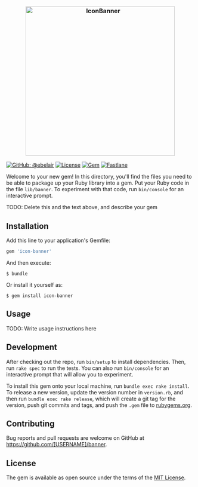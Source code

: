 <h3 align="center">
  <a href="https://github.com/ebelair/icon-banner/blob/master/.assets/icon_banner.png">
  <img src="https://github.com/ebelair/icon-banner/blob/master/.assets/icon_banner.png?raw=true" alt="IconBanner" width="400">
  </a>
</h3>

[![GitHub: @ebelair](https://img.shields.io/badge/author-@ebelair-blue.svg?style=flat)](https://github.com/ebelair)
[![License](https://img.shields.io/badge/license-MIT-green.svg?style=flat)](https://github.com/fastlane/fastlane/blob/master/LICENSE)
[![Gem](https://img.shields.io/gem/v/icon-banner.svg?style=flat)](https://rubygems.org/gems/icon-banner)
[![Fastlane](https://rawcdn.githack.com/fastlane/fastlane/master/fastlane/assets/plugin-badge.svg)](https://rubygems.org/gems/fastlane-plugin-icon_banner)

Welcome to your new gem! In this directory, you'll find the files you need to be able to package up your Ruby library into a gem. Put your Ruby code in the file `lib/banner`. To experiment with that code, run `bin/console` for an interactive prompt.

TODO: Delete this and the text above, and describe your gem

## Installation

Add this line to your application's Gemfile:

```ruby
gem 'icon-banner'
```

And then execute:

    $ bundle

Or install it yourself as:

    $ gem install icon-banner

## Usage

TODO: Write usage instructions here

## Development

After checking out the repo, run `bin/setup` to install dependencies. Then, run `rake spec` to run the tests. You can also run `bin/console` for an interactive prompt that will allow you to experiment.

To install this gem onto your local machine, run `bundle exec rake install`. To release a new version, update the version number in `version.rb`, and then run `bundle exec rake release`, which will create a git tag for the version, push git commits and tags, and push the `.gem` file to [rubygems.org](https://rubygems.org).

## Contributing

Bug reports and pull requests are welcome on GitHub at https://github.com/[USERNAME]/banner.

## License

The gem is available as open source under the terms of the [MIT License](https://opensource.org/licenses/MIT).
